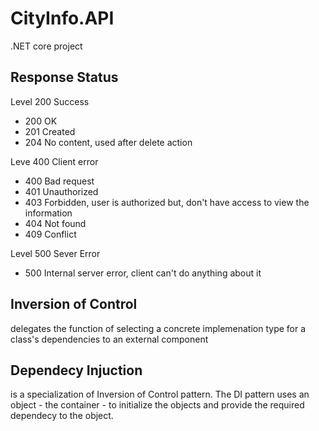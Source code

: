 # CityInfo.API
.NET core project


## Response Status
Level 200 Success
- 200 OK
- 201 Created
- 204 No content, used after delete action

Leve 400 Client error
- 400 Bad request
- 401 Unauthorized
- 403 Forbidden, user is authorized but, don't have access to view the information
- 404 Not found
- 409 Conflict

Level 500 Sever Error
- 500 Internal server error, client can't do anything about it

## Inversion of Control
delegates the function of selecting a concrete implemenation type for a class's dependencies to an external component

## Dependecy Injuction
is a specialization of Inversion of Control pattern. The DI pattern uses an object - the container - to initialize the objects and provide the required dependecy to the object.  

